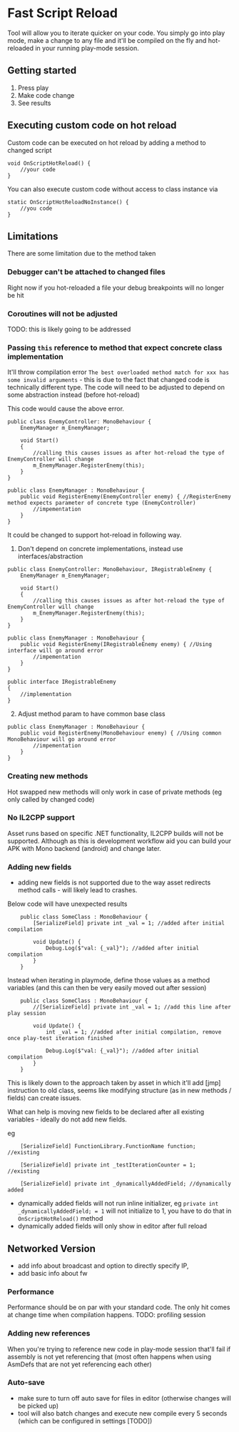 ﻿# Fast Script Reload

Tool will allow you to iterate quicker on your code. You simply go into play mode, make a change to any file and it'll be 
compiled on the fly and hot-reloaded in your running play-mode session.

## Getting started
1) Press play
2) Make code change
3) See results

## Executing custom code on hot reload
Custom code can be executed on hot reload by adding a method to changed script

```
void OnScriptHotReload() {
    //your code
}
```

You can also execute custom code without access to class instance via
```
static OnScriptHotReloadNoInstance() {
    //you code
}
```

## Limitations
There are some limitation due to the method taken

### Debugger can't be attached to changed files
Right now if you hot-reloaded a file your debug breakpoints will no longer be hit

### Coroutines will not be adjusted
TODO: this is likely going to be addressed

### Passing `this` reference to method that expect concrete class implementation
It'll throw compilation error `The best overloaded method match for xxx has some invalid arguments` - this is due to the fact that changed code is technically different type.
The code will need to be adjusted to depend on some abstraction instead (before hot-reload)

This code would cause the above error.
```
public class EnemyController: MonoBehaviour { 
    EnemyManager m_EnemyManager;

    void Start()
    {
        //calling this causes issues as after hot-reload the type of EnemyController will change
        m_EnemyManager.RegisterEnemy(this);
    }
}

public class EnemyManager : MonoBehaviour {
    public void RegisterEnemy(EnemyController enemy) { //RegisterEnemy method expects parameter of concrete type (EnemyController) 
        //impementation
    }
}
```

It could be changed to support hot-reload in following way.

1) Don't depend on concrete implementations, instead use interfaces/abstraction
```
public class EnemyController: MonoBehaviour, IRegistrableEnemy { 
    EnemyManager m_EnemyManager;

    void Start()
    {
        //calling this causes issues as after hot-reload the type of EnemyController will change
        m_EnemyManager.RegisterEnemy(this);
    }
}

public class EnemyManager : MonoBehaviour {
    public void RegisterEnemy(IRegistrableEnemy enemy) { //Using interface will go around error
        //impementation
    }
}

public interface IRegistrableEnemy
{
    //implementation
}
```

2) Adjust method param to have common base class
```
public class EnemyManager : MonoBehaviour {
    public void RegisterEnemy(MonoBehaviour enemy) { //Using common MonoBehaviour will go around error
        //impementation
    }
}
```

### Creating new methods
Hot swapped new methods will only work in case of private methods (eg only called by changed code)


### No IL2CPP support
Asset runs based on specific .NET functionality, IL2CPP builds will not be supported. Although as this is development workflow aid you can build your APK with Mono backend (android) and change later.

### Adding new fields
- adding new fields is not supported due to the way asset redirects method calls - will likely lead to crashes.

Below code will have unexpected results 
```
	public class SomeClass : MonoBehaviour {
        [SerializeField] private int _val = 1; //added after initial compilation
	    
	    void Update() {
	        Debug.Log($"val: {_val}"); //added after initial compilation
	    }
	}
```

Instead when iterating in playmode, define those values as a method variables (and this can then be very easily moved out after session)
```
	public class SomeClass : MonoBehaviour {
        //[SerializeField] private int _val = 1; //add this line after play session
	    
	    void Update() {
	        int _val = 1; //added after initial compilation, remove once play-test iteration finished
	    
	        Debug.Log($"val: {_val}"); //added after initial compilation
	    }
	}
```

This is likely down to the approach taken by asset in which it'll add [jmp] instruction to old class, seems like modifying structure (as in 
new methods / fields) can create issues.

What can help is moving new fields to be declared after all existing variables - ideally do not add new fields.

eg
```
	[SerializeField] FunctionLibrary.FunctionName function;  //existing
	
	[SerializeField] private int _testIterationCounter = 1;  //existing
	
    [SerializeField] private int _dynamicallyAddedField; //dynamically added

```

- dynamically added fields will not run inline initializer, eg `private int _dynamicallyAddedField; = 1` will not initialize to 1, you have to do that in `OnScriptHotReload()` method
- dynamically added fields will only show in editor after full reload

## Networked Version
- add info about broadcast and option to directly specify IP,
- add basic info about fw

### Performance
Performance should be on par with your standard code. The only hit comes at change time when compilation happens. TODO: profiling session

### Adding new references
When you're trying to reference new code in play-mode session that'll fail if assembly is not yet referencing that (most often happens when using AsmDefs that are not yet referencing each other)

### Auto-save
- make sure to turn off auto save for files in editor (otherwise changes will be picked up)
- tool will also batch changes and execute new compile every 5 seconds (which can be configured in settings [TODO])